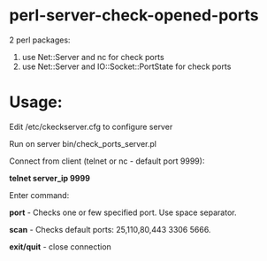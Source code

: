 # perl-server-check-opened-ports
2 perl packages: 

1. use Net::Server and nc for check ports
2. use Net::Server and IO::Socket::PortState for check ports

# Usage:

Edit /etc/ckeckserver.cfg to configure server

Run on server bin/check_ports_server.pl

Connect from client (telnet or nc - default port 9999):

**telnet server_ip 9999**

Enter command: 

**port** - Checks one or few specified port. Use space separator.
  
**scan** - Checks default ports: 25,110,80,443 3306 5666.

**exit/quit** - close connection


